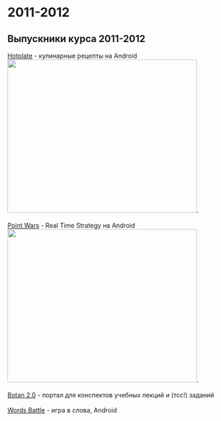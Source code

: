 # 2011-2012 #

## Выпускники курса 2011-2012 ##
[Hotplate](http://code.google.com/p/hotplate/) - кулинарные рецепты на Android<br><a href='http://www.youtube.com/watch?feature=player_embedded&v=wQos-zCJ4zQ' target='_blank'><img src='http://img.youtube.com/vi/wQos-zCJ4zQ/0.jpg' width='425' height=344 /></a>.<br>
<br>
<a href='http://code.google.com/p/pointwars/'>Point Wars</a> - Real Time Strategy на Android<br><a href='http://www.youtube.com/watch?feature=player_embedded&v=6jALWfOOCIw' target='_blank'><img src='http://img.youtube.com/vi/6jALWfOOCIw/0.jpg' width='425' height=344 /></a>.<br>
<br>
<a href='http://code.google.com/p/botan'>Botan 2.0</a> - портал для конспектов учебных лекций и (тсс!) заданий<br>
<br>
<a href='http://code.google.com/p/words-battle/'>Words Battle</a> - игра в слова, Android